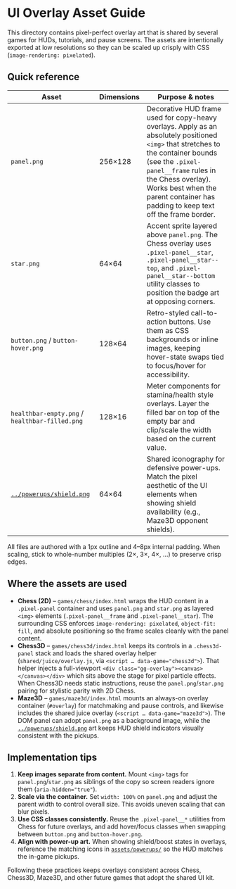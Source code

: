# UI Overlay Asset Guide

This directory contains pixel-perfect overlay art that is shared by several games for HUDs, tutorials, and pause screens. The assets are intentionally exported at low resolutions so they can be scaled up crisply with CSS (`image-rendering: pixelated`).

## Quick reference

| Asset | Dimensions | Purpose & notes |
| --- | --- | --- |
| `panel.png` | 256×128 | Decorative HUD frame used for copy-heavy overlays. Apply as an absolutely positioned `<img>` that stretches to the container bounds (see the `.pixel-panel__frame` rules in the Chess overlay). Works best when the parent container has padding to keep text off the frame border. |
| `star.png` | 64×64 | Accent sprite layered above `panel.png`. The Chess overlay uses `.pixel-panel__star`, `.pixel-panel__star--top`, and `.pixel-panel__star--bottom` utility classes to position the badge art at opposing corners. |
| `button.png` / `button-hover.png` | 128×64 | Retro-styled call-to-action buttons. Use them as CSS backgrounds or inline images, keeping hover-state swaps tied to focus/hover for accessibility. |
| `healthbar-empty.png` / `healthbar-filled.png` | 128×16 | Meter components for stamina/health style overlays. Layer the filled bar on top of the empty bar and clip/scale the width based on the current value. |
| [`../powerups/shield.png`](../powerups/shield.png) | 64×64 | Shared iconography for defensive power-ups. Match the pixel aesthetic of the UI elements when showing shield availability (e.g., Maze3D opponent shields). |

All files are authored with a 1px outline and 4–8px internal padding. When scaling, stick to whole-number multiples (2×, 3×, 4×, …) to preserve crisp edges.

## Where the assets are used

- **Chess (2D)** – `games/chess/index.html` wraps the HUD content in a `.pixel-panel` container and uses `panel.png` and `star.png` as layered `<img>` elements (`.pixel-panel__frame` and `.pixel-panel__star`). The surrounding CSS enforces `image-rendering: pixelated`, `object-fit: fill`, and absolute positioning so the frame scales cleanly with the panel content.
- **Chess3D** – `games/chess3d/index.html` keeps its controls in a `.chess3d-panel` stack and loads the shared overlay helper (`shared/juice/overlay.js`, via `<script … data-game="chess3d">`). That helper injects a full-viewport `<div class="gg-overlay"><canvas></canvas></div>` which sits above the stage for pixel particle effects. When Chess3D needs static instructions, reuse the `panel.png`/`star.png` pairing for stylistic parity with 2D Chess.
- **Maze3D** – `games/maze3d/index.html` mounts an always-on overlay container (`#overlay`) for matchmaking and pause controls, and likewise includes the shared juice overlay (`<script … data-game="maze3d">`). The DOM panel can adopt `panel.png` as a background image, while the [`../powerups/shield.png`](../powerups/shield.png) art keeps HUD shield indicators visually consistent with the pickups.

## Implementation tips

1. **Keep images separate from content.** Mount `<img>` tags for `panel.png`/`star.png` as siblings of the copy so screen readers ignore them (`aria-hidden="true"`).
2. **Scale via the container.** Set `width: 100%` on `panel.png` and adjust the parent width to control overall size. This avoids uneven scaling that can blur pixels.
3. **Use CSS classes consistently.** Reuse the `.pixel-panel__*` utilities from Chess for future overlays, and add hover/focus classes when swapping between `button.png` and `button-hover.png`.
4. **Align with power-up art.** When showing shield/boost states in overlays, reference the matching icons in [`assets/powerups/`](../powerups/) so the HUD matches the in-game pickups.

Following these practices keeps overlays consistent across Chess, Chess3D, Maze3D, and other future games that adopt the shared UI kit.
